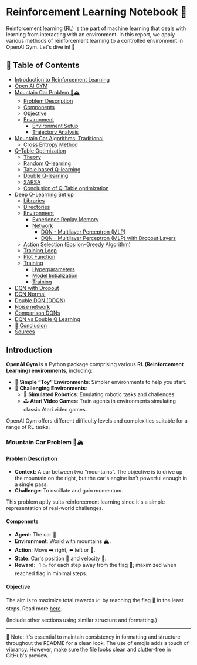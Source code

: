 # Reinforcement Learning Notebook 🤖

Reinforcement learning (RL) is the part of machine learning that deals with learning from interacting with an environment. In this report, we apply various methods of reinforcement learning to a controlled environment in OpenAI Gym. Let's dive in! 🌊

## 📖 Table of Contents 

- [Introduction to Reinforcement Learning](#scrollTo=meNIE_oRe5-E&uniqifier=18)
- [Open AI GYM](#scrollTo=JMasf3UHtslf&uniqifier=18)
- [Mountain Car Problem 🚗🏔️](#scrollTo=Nmmv5gAzgKYJ&uniqifier=18)
  - [Problem Description](#scrollTo=_JcYQOaxu7qZ&uniqifier=18)
  - [Components](#scrollTo=_JcYQOaxu7qZ&uniqifier=18)
  - [Objective](#scrollTo=_JcYQOaxu7qZ&uniqifier=18)
  - [Environment](#scrollTo=oyQ9SR2QvF5N&uniqifier=18)
    - [Environment Setup](#scrollTo=fdL_nhpSvF5V&uniqifier=18)
    - [Trajectory Analysis](#scrollTo=-3hLqxsP2_CP&uniqifier=18)
- [Mountain Car Algorithms: Traditional](#scrollTo=ay75JFPetwA5&uniqifier=18)
  - [Cross Entropy Method](#scrollTo=KXHf0DfNvwSU&uniqifier=18)
- [Q-Table Optimization](#scrollTo=06GPgybBhud4&uniqifier=18)
  - [Theory](#scrollTo=VSQuHMUwHfHR&uniqifier=18)
  - [Random Q-learning](#scrollTo=ZF4zxZltM46q&uniqifier=18)
  - [Table based Q-learning](#scrollTo=utkO8dflAEK2&uniqifier=18)
  - [Double Q-learning](#scrollTo=Nwv-tGn9Cz9F&uniqifier=18)
  - [SARSA](#scrollTo=DEbnpVBA-ime&uniqifier=18)
  - [Conclusion of Q-Table optimization](#scrollTo=LESDxM_c5SW6&uniqifier=18)
- [Deep Q-Learning Set up](#scrollTo=LvV5w0FLiBHj&uniqifier=18)
  - [Libraries](#scrollTo=YdIX4Hs-uWVJ&uniqifier=18)
  - [Directories](#scrollTo=VXfwMneVu5AF&uniqifier=18)
  - [Environment](#scrollTo=LNK51b6TYqhs&uniqifier=18)
    - [Experience Replay Memory](#scrollTo=CBOzjni2v-vn&uniqifier=18)
    - [Network](#scrollTo=fnNKxH4yw66J&uniqifier=18)
      - [DQN - Multilayer Perceptron (MLP)](#scrollTo=o-Pn1ds7dmU6&uniqifier=18)
      - [DQN - Multilayer Perceptron (MLP) with Dropout Layers](#scrollTo=V4BGcfjvKf2m&uniqifier=18)
  - [Action Selection (Epsilon-Greedy Algorithm)](#scrollTo=YEJXx4tyxY83&uniqifier=18)
  - [Training Loop](#scrollTo=6W2NjEG5017z&uniqifier=18)
  - [Plot Function](#scrollTo=advwHE272vBE&uniqifier=18)
  - [Training](#scrollTo=S0SGSW97ZamC&uniqifier=18)
    - [Hyperparameters](#scrollTo=dKc8hxRy6gM8&uniqifier=18)
    - [Model Initialization](#scrollTo=Uabw7s6V72_I&uniqifier=18)
    - [Training](#scrollTo=fz5tgti39qZ1&uniqifier=18)
- [DQN with Dropout](#scrollTo=3QQh1mL5tQrA&uniqifier=18)
- [DQN Normal](#scrollTo=AhmQ7LiiOK8I&uniqifier=18)
- [Double DQN (DDQN)](#scrollTo=qC7ZzJgoXTOc&uniqifier=18)
- [Noise network](#scrollTo=Fal1HNYyO0kg&uniqifier=18)
- [Comparison DQNs](#scrollTo=1Wk4EjKhkKdl&uniqifier=18)
- [DQN vs Double Q Learning](#scrollTo=nNFNZNN5wG6n&uniqifier=18)
- [🏁 Conclusion](#scrollTo=Crr91Deh3L7l&uniqifier=18)
- [Sources](#scrollTo=6k_778s1rIBJ&uniqifier=18)




## Introduction

**OpenAI Gym** is a Python package comprising various **RL (Reinforcement Learning) environments**, including:

- 🧸 **Simple “Toy” Environments**: Simpler environments to help you start.
- 🤺 **Challenging Environments**: 
  - 🤖 **Simulated Robotics**: Emulating robotic tasks and challenges.
  - 🕹️ **Atari Video Games**: Train agents in environments simulating classic Atari video games.

OpenAI Gym offers different difficulty levels and complexities suitable for a range of RL tasks.

### Mountain Car Problem 🚗🏔️

#### Problem Description

- **Context**: A car between two “mountains”. The objective is to drive up the mountain on the right, but the car's engine isn't powerful enough in a single pass.
- **Challenge**: To oscillate and gain momentum.

This problem aptly suits reinforcement learning since it's a simple representation of real-world challenges.

#### Components

- **Agent**: The car 🚗.
- **Environment**: World with mountains 🏔️.
- **Action**: Move ➡️ right, ⬅️ left or 🚫.
- **State**: Car's position 📍 and velocity 🚀.
- **Reward**: -1 📉 for each step away from the flag 🏁; maximized when reached flag in minimal steps.

#### Objective

The aim is to maximize total rewards 📈 by reaching the flag 🏁 in the least steps. Read more [here](https://www.gymlibrary.dev/environments/classic_control/mountain_car/).

(Include other sections using similar structure and formatting.)

---

📌 Note: It's essential to maintain consistency in formatting and structure throughout the README for a clean look. The use of emojis adds a touch of vibrancy. However, make sure the file looks clean and clutter-free in GitHub's preview.

